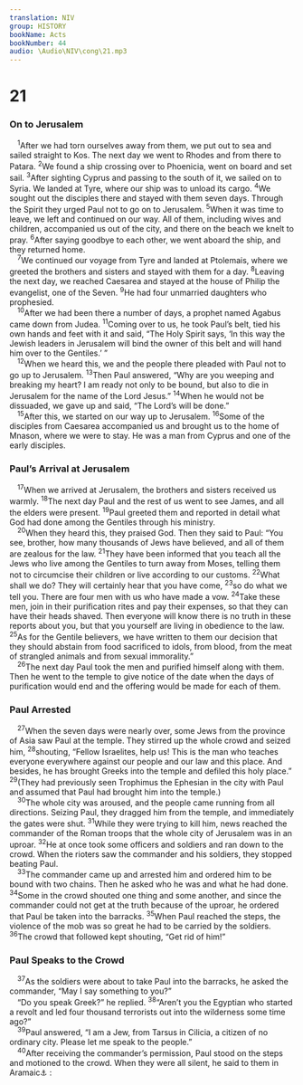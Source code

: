 ```yaml
---
translation: NIV
group: HISTORY
bookName: Acts 
bookNumber: 44
audio: \Audio\NIV\cong\21.mp3
---
```


<div class="title"><h1>21</h1><h3>On to Jerusalem </h3></div>
<span class="verse cong_21_1"> <sup>1</sup>After we had torn ourselves away from them, we put out to sea and sailed straight to Kos. The next day we went to Rhodes and from there to Patara. </span>
<span class="verse cong_21_2"><sup>2</sup>We found a ship crossing over to Phoenicia, went on board and set sail. </span>
<span class="verse cong_21_3"><sup>3</sup>After sighting Cyprus and passing to the south of it, we sailed on to Syria. We landed at Tyre, where our ship was to unload its cargo. </span>
<span class="verse cong_21_4"><sup>4</sup>We sought out the disciples there and stayed with them seven days. Through the Spirit they urged Paul not to go on to Jerusalem. </span>
<span class="verse cong_21_5"><sup>5</sup>When it was time to leave, we left and continued on our way. All of them, including wives and children, accompanied us out of the city, and there on the beach we knelt to pray. </span>
<span class="verse cong_21_6"><sup>6</sup>After saying goodbye to each other, we went aboard the ship, and they returned home. <br/></span>
<span class="verse cong_21_7"> <sup>7</sup>We continued our voyage from Tyre and landed at Ptolemais, where we greeted the brothers and sisters and stayed with them for a day. </span>
<span class="verse cong_21_8"><sup>8</sup>Leaving the next day, we reached Caesarea and stayed at the house of Philip the evangelist, one of the Seven. </span>
<span class="verse cong_21_9"><sup>9</sup>He had four unmarried daughters who prophesied. <br/></span>
<span class="verse cong_21_10"> <sup>10</sup>After we had been there a number of days, a prophet named Agabus came down from Judea. </span>
<span class="verse cong_21_11"><sup>11</sup>Coming over to us, he took Paul’s belt, tied his own hands and feet with it and said, “The Holy Spirit says, ‘In this way the Jewish leaders in Jerusalem will bind the owner of this belt and will hand him over to the Gentiles.’ ” <br/></span>
<span class="verse cong_21_12"> <sup>12</sup>When we heard this, we and the people there pleaded with Paul not to go up to Jerusalem. </span>
<span class="verse cong_21_13"><sup>13</sup>Then Paul answered, “Why are you weeping and breaking my heart? I am ready not only to be bound, but also to die in Jerusalem for the name of the Lord Jesus.” </span>
<span class="verse cong_21_14"><sup>14</sup>When he would not be dissuaded, we gave up and said, “The Lord’s will be done.” <br/></span>
<span class="verse cong_21_15"> <sup>15</sup>After this, we started on our way up to Jerusalem. </span>
<span class="verse cong_21_16"><sup>16</sup>Some of the disciples from Caesarea accompanied us and brought us to the home of Mnason, where we were to stay. He was a man from Cyprus and one of the early disciples. <br/></span>
<div class="title"><h3>Paul’s Arrival at Jerusalem </h3></div>
<span class="verse cong_21_17"> <sup>17</sup>When we arrived at Jerusalem, the brothers and sisters received us warmly. </span>
<span class="verse cong_21_18"><sup>18</sup>The next day Paul and the rest of us went to see James, and all the elders were present. </span>
<span class="verse cong_21_19"><sup>19</sup>Paul greeted them and reported in detail what God had done among the Gentiles through his ministry. <br/></span>
<span class="verse cong_21_20"> <sup>20</sup>When they heard this, they praised God. Then they said to Paul: “You see, brother, how many thousands of Jews have believed, and all of them are zealous for the law. </span>
<span class="verse cong_21_21"><sup>21</sup>They have been informed that you teach all the Jews who live among the Gentiles to turn away from Moses, telling them not to circumcise their children or live according to our customs. </span>
<span class="verse cong_21_22"><sup>22</sup>What shall we do? They will certainly hear that you have come, </span>
<span class="verse cong_21_23"><sup>23</sup>so do what we tell you. There are four men with us who have made a vow. </span>
<span class="verse cong_21_24"><sup>24</sup>Take these men, join in their purification rites and pay their expenses, so that they can have their heads shaved. Then everyone will know there is no truth in these reports about you, but that you yourself are living in obedience to the law. </span>
<span class="verse cong_21_25"><sup>25</sup>As for the Gentile believers, we have written to them our decision that they should abstain from food sacrificed to idols, from blood, from the meat of strangled animals and from sexual immorality.” <br/></span>
<span class="verse cong_21_26"> <sup>26</sup>The next day Paul took the men and purified himself along with them. Then he went to the temple to give notice of the date when the days of purification would end and the offering would be made for each of them. <br/></span>
<div class="title"><h3>Paul Arrested </h3></div>
<span class="verse cong_21_27"> <sup>27</sup>When the seven days were nearly over, some Jews from the province of Asia saw Paul at the temple. They stirred up the whole crowd and seized him, </span>
<span class="verse cong_21_28"><sup>28</sup>shouting, “Fellow Israelites, help us! This is the man who teaches everyone everywhere against our people and our law and this place. And besides, he has brought Greeks into the temple and defiled this holy place.” </span>
<span class="verse cong_21_29"><sup>29</sup>(They had previously seen Trophimus the Ephesian in the city with Paul and assumed that Paul had brought him into the temple.) <br/></span>
<span class="verse cong_21_30"> <sup>30</sup>The whole city was aroused, and the people came running from all directions. Seizing Paul, they dragged him from the temple, and immediately the gates were shut. </span>
<span class="verse cong_21_31"><sup>31</sup>While they were trying to kill him, news reached the commander of the Roman troops that the whole city of Jerusalem was in an uproar. </span>
<span class="verse cong_21_32"><sup>32</sup>He at once took some officers and soldiers and ran down to the crowd. When the rioters saw the commander and his soldiers, they stopped beating Paul. <br/></span>
<span class="verse cong_21_33"> <sup>33</sup>The commander came up and arrested him and ordered him to be bound with two chains. Then he asked who he was and what he had done. </span>
<span class="verse cong_21_34"><sup>34</sup>Some in the crowd shouted one thing and some another, and since the commander could not get at the truth because of the uproar, he ordered that Paul be taken into the barracks. </span>
<span class="verse cong_21_35"><sup>35</sup>When Paul reached the steps, the violence of the mob was so great he had to be carried by the soldiers. </span>
<span class="verse cong_21_36"><sup>36</sup>The crowd that followed kept shouting, “Get rid of him!” <br/></span>
<div class="title"><h3>Paul Speaks to the Crowd </h3></div>
<span class="verse cong_21_37"> <sup>37</sup>As the soldiers were about to take Paul into the barracks, he asked the commander, “May I say something to you?” <br/> “Do you speak Greek?” he replied. </span>
<span class="verse cong_21_38"><sup>38</sup>“Aren’t you the Egyptian who started a revolt and led four thousand terrorists out into the wilderness some time ago?” <br/></span>
<span class="verse cong_21_39"> <sup>39</sup>Paul answered, “I am a Jew, from Tarsus in Cilicia, a citizen of no ordinary city. Please let me speak to the people.” <br/></span>
<span class="verse cong_21_40"> <sup>40</sup>After receiving the commander’s permission, Paul stood on the steps and motioned to the crowd. When they were all silent, he said to them in Aramaic<a data-toggle="tooltip" data-placement="bottom" title="Or possibly Hebrew ; also in 22:2">⚓</a> : <br/></span>

